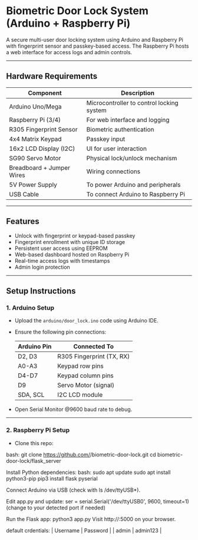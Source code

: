 #  Biometric Door Lock System (Arduino + Raspberry Pi)

A secure multi-user door locking system using Arduino and Raspberry Pi with fingerprint sensor and passkey-based access. The Raspberry Pi hosts a web interface for access logs and admin controls.

---

##  Hardware Requirements

| Component                | Description                               |
|--------------------------|-------------------------------------------|
| Arduino Uno/Mega         | Microcontroller to control locking system |
| Raspberry Pi (3/4)       | For web interface and logging             |
| R305 Fingerprint Sensor  | Biometric authentication                  |
| 4x4 Matrix Keypad        | Passkey input                             |
| 16x2 LCD Display (I2C)   | UI for user interaction                   |
| SG90 Servo Motor         | Physical lock/unlock mechanism            |
| Breadboard + Jumper Wires| Wiring connections                        |
| 5V Power Supply          | To power Arduino and peripherals          |
| USB Cable                | To connect Arduino to Raspberry Pi        |

---

##  Features

-  Unlock with fingerprint or keypad-based passkey
-  Fingerprint enrollment with unique ID storage
-  Persistent user access using EEPROM
-  Web-based dashboard hosted on Raspberry Pi
-  Real-time access logs with timestamps
-  Admin login protection

---

##  Setup Instructions

### 1. Arduino Setup

- Upload the `arduino/door_lock.ino` code using Arduino IDE.
- Ensure the following pin connections:

  | Arduino Pin | Connected To         |
  |-------------|----------------------|
  | D2, D3      | R305 Fingerprint (TX, RX) |
  | A0-A3       | Keypad row pins       |
  | D4-D7       | Keypad column pins    |
  | D9          | Servo Motor (signal)  |
  | SDA, SCL    | I2C LCD module        |

- Open Serial Monitor @9600 baud rate to debug.

---

### 2. Raspberry Pi Setup

- Clone this repo:

bash:
git clone https://github.com/<your-username>/biometric-door-lock.git
cd biometric-door-lock/flask_server

Install Python dependencies:
bash:
sudo apt update
sudo apt install python3-pip
pip3 install flask pyserial

Connect Arduino via USB (check with ls /dev/ttyUSB*).

Edit app.py and update:
ser = serial.Serial('/dev/ttyUSB0', 9600, timeout=1)
(change to your detected port if needed)

Run the Flask app:
python3 app.py
Visit http://<raspberry-pi-ip>:5000 on your browser.

default crdentials:
| Username | Password |
| admin    | admin123 |

